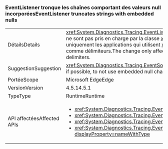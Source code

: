 ### <a name="eventlistener-truncates-strings-with-embedded-nulls"></a><span data-ttu-id="08cca-101">EventListener tronque les chaînes comportant des valeurs null incorporées</span><span class="sxs-lookup"><span data-stu-id="08cca-101">EventListener truncates strings with embedded nulls</span></span>

|   |   |
|---|---|
|<span data-ttu-id="08cca-102">Détails</span><span class="sxs-lookup"><span data-stu-id="08cca-102">Details</span></span>|<span data-ttu-id="08cca-103"><xref:System.Diagnostics.Tracing.EventListener?displayProperty=name> tronque les chaînes comportant des valeurs null incorporées.</span><span class="sxs-lookup"><span data-stu-id="08cca-103"><xref:System.Diagnostics.Tracing.EventListener?displayProperty=name> truncates strings with embedded nulls.</span></span> <span data-ttu-id="08cca-104">Les caractères Null ne sont pas pris en charge par la classe <xref:System.Diagnostics.Tracing.EventSource?displayProperty=name>.</span><span class="sxs-lookup"><span data-stu-id="08cca-104">Null characters are not supported by the <xref:System.Diagnostics.Tracing.EventSource?displayProperty=name> class.</span></span> <span data-ttu-id="08cca-105">La modification affecte uniquement les applications qui utilisent <xref:System.Diagnostics.Tracing.EventListener?displayProperty=name> pour lire des données <xref:System.Diagnostics.Tracing.EventSource?displayProperty=name> dans le processus et qui utilisent des caractères Null comme délimiteurs.</span><span class="sxs-lookup"><span data-stu-id="08cca-105">The change only affects apps that use <xref:System.Diagnostics.Tracing.EventListener?displayProperty=name> to read <xref:System.Diagnostics.Tracing.EventSource?displayProperty=name> data in process and that use null characters as delimiters.</span></span>|
|<span data-ttu-id="08cca-106">Suggestion</span><span class="sxs-lookup"><span data-stu-id="08cca-106">Suggestion</span></span>|<span data-ttu-id="08cca-107"><xref:System.Diagnostics.Tracing.EventSource?displayProperty=name> données doivent être mises à jour, si possible, pour ne pas utiliser de caractères null incorporés.</span><span class="sxs-lookup"><span data-stu-id="08cca-107"><xref:System.Diagnostics.Tracing.EventSource?displayProperty=name> data should be updated, if possible, to not use embedded null characters.</span></span>|
|<span data-ttu-id="08cca-108">Portée</span><span class="sxs-lookup"><span data-stu-id="08cca-108">Scope</span></span>|<span data-ttu-id="08cca-109">Microsoft Edge</span><span class="sxs-lookup"><span data-stu-id="08cca-109">Edge</span></span>|
|<span data-ttu-id="08cca-110">Version</span><span class="sxs-lookup"><span data-stu-id="08cca-110">Version</span></span>|<span data-ttu-id="08cca-111">4.5.1</span><span class="sxs-lookup"><span data-stu-id="08cca-111">4.5.1</span></span>|
|<span data-ttu-id="08cca-112">Type</span><span class="sxs-lookup"><span data-stu-id="08cca-112">Type</span></span>|<span data-ttu-id="08cca-113">Runtime</span><span class="sxs-lookup"><span data-stu-id="08cca-113">Runtime</span></span>|
|<span data-ttu-id="08cca-114">API affectées</span><span class="sxs-lookup"><span data-stu-id="08cca-114">Affected APIs</span></span>|<ul><li><xref:System.Diagnostics.Tracing.EventListener.%23ctor?displayProperty=nameWithType></li><li><xref:System.Diagnostics.Tracing.EventListener.EnableEvents(System.Diagnostics.Tracing.EventSource,System.Diagnostics.Tracing.EventLevel)?displayProperty=nameWithType></li><li><xref:System.Diagnostics.Tracing.EventListener.EnableEvents(System.Diagnostics.Tracing.EventSource,System.Diagnostics.Tracing.EventLevel,System.Diagnostics.Tracing.EventKeywords)?displayProperty=nameWithType></li><li><xref:System.Diagnostics.Tracing.EventListener.EnableEvents(System.Diagnostics.Tracing.EventSource,System.Diagnostics.Tracing.EventLevel,System.Diagnostics.Tracing.EventKeywords,System.Collections.Generic.IDictionary{System.String,System.String})?displayProperty=nameWithType></li></ul>|


